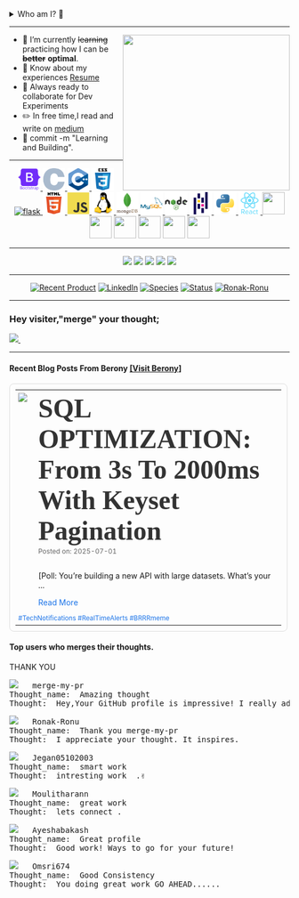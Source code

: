 <details>
  <summary>Who am I? 🤔</summary>
  
  <pre>
     <img src="https://i.giphy.com/media/v1.Y2lkPTc5MGI3NjExMng5a2w4dzhqajlqZzJ5cWFqY2xqc3M2eW16MGo4dWFvaHZ3a3RibCZlcD12MV9pbnRlcm5hbF9naWZfYnlfaWQmY3Q9Zw/1I6HRxR7pQojS/giphy.gif" align="right" width="220" height="120" />
Hey! I'm Ronak Suthar 👾, trying to figure out the reason behind what I'm doing.  </pre>

</details>


---

</p>
<a href="https://ronak-ronu.github.io/Terminal_Demo/" target="_blank">

<img align="right" width="300" height="280" src="https://github.com/Ronak-Ronu/Ronak-Ronu/assets/112187817/1172a43d-9b19-4445-9b02-775d1851dfa7">
</a>

- 🌱 I’m currently <del>learning</del> practicing how I can be <del>**better**</del> **optimal**. 
- 📄 Know about my experiences [Resume](https://docs.google.com/document/d/1AJbow29pZz3Qj8oJ2kvDrMwl_YuJHucRL-Q-meL2h5k/edit?usp=sharing)
- 🚀 Always ready to collaborate for Dev Experiments
- ✏️  In free time,I read and write on [medium](https://medium.com/@ronakronu02)
- 🛝 commit -m "Learning and Building".


---

<div align="center">

<p > <a href="https://getbootstrap.com" target="_blank" rel="noreferrer"> <img src="https://raw.githubusercontent.com/devicons/devicon/master/icons/bootstrap/bootstrap-plain-wordmark.svg" alt="bootstrap" width="40" height="40"/> </a> <a href="https://www.cprogramming.com/" target="_blank" rel="noreferrer"> <img src="https://raw.githubusercontent.com/devicons/devicon/master/icons/c/c-original.svg" alt="c" width="40" height="40"/> </a> <a href="https://www.w3schools.com/cpp/" target="_blank" rel="noreferrer"> <img src="https://raw.githubusercontent.com/devicons/devicon/master/icons/cplusplus/cplusplus-original.svg" alt="cplusplus" width="40" height="40"/> </a> <a href="https://www.w3schools.com/css/" target="_blank" rel="noreferrer"> <img src="https://raw.githubusercontent.com/devicons/devicon/master/icons/css3/css3-original-wordmark.svg" alt="css3" width="40" height="40"/> </a> <a href="https://flask.palletsprojects.com/" target="_blank" rel="noreferrer"> <img src="https://flask.palletsprojects.com/en/stable/_images/flask-horizontal.png" alt="flask" width="100" height="40"/> </a>
  <a href="https://www.w3.org/html/" target="_blank" rel="noreferrer"> <img src="https://raw.githubusercontent.com/devicons/devicon/master/icons/html5/html5-original-wordmark.svg" alt="html5" width="40" height="40"/> </a> <a href="https://developer.mozilla.org/en-US/docs/Web/JavaScript" target="_blank" rel="noreferrer"> <img src="https://raw.githubusercontent.com/devicons/devicon/master/icons/javascript/javascript-original.svg" alt="javascript" width="40" height="40"/> </a> <a href="https://www.linux.org/" target="_blank" rel="noreferrer"> <img src="https://raw.githubusercontent.com/devicons/devicon/master/icons/linux/linux-original.svg" alt="linux" width="40" height="40"/> </a> <a href="https://www.mongodb.com/" target="_blank" rel="noreferrer"> <img src="https://raw.githubusercontent.com/devicons/devicon/master/icons/mongodb/mongodb-original-wordmark.svg" alt="mongodb" width="40" height="40"/> </a> <a href="https://www.mysql.com/" target="_blank" rel="noreferrer"> <img src="https://raw.githubusercontent.com/devicons/devicon/master/icons/mysql/mysql-original-wordmark.svg" alt="mysql" width="40" height="40"/> </a> <a href="https://nodejs.org" target="_blank" rel="noreferrer"> <img src="https://raw.githubusercontent.com/devicons/devicon/master/icons/nodejs/nodejs-original-wordmark.svg" alt="nodejs" width="40" height="40"/> </a> <a href="https://pandas.pydata.org/" target="_blank" rel="noreferrer"> <img src="https://raw.githubusercontent.com/devicons/devicon/2ae2a900d2f041da66e950e4d48052658d850630/icons/pandas/pandas-original.svg" alt="pandas" width="40" height="40"/> </a> <a href="https://www.python.org" target="_blank" rel="noreferrer"> <img src="https://raw.githubusercontent.com/devicons/devicon/master/icons/python/python-original.svg" alt="python" width="40" height="40"/> </a> <a href="https://reactjs.org/" target="_blank" rel="noreferrer"> <img src="https://raw.githubusercontent.com/devicons/devicon/master/icons/react/react-original-wordmark.svg" alt="react" width="40" height="40"/> </a> 
  <img src="https://cdn.jsdelivr.net/gh/devicons/devicon@latest/icons/ruby/ruby-original.svg" width="40" height="40"  />

  <img src="https://cdn.jsdelivr.net/gh/devicons/devicon@latest/icons/tailwindcss/tailwindcss-original.svg" width="40" height="40" />

<img src="https://cdn.jsdelivr.net/gh/devicons/devicon@latest/icons/angularjs/angularjs-original.svg"  width="40" height="40" />
  <img src="https://cdn.jsdelivr.net/gh/devicons/devicon@latest/icons/appwrite/appwrite-original.svg"  width="40" height="40" />
  <img src="https://cdn.jsdelivr.net/gh/devicons/devicon@latest/icons/docker/docker-original.svg" width="40" height="40"/>
  <img src="https://cdn.jsdelivr.net/gh/devicons/devicon@latest/icons/java/java-original.svg" width="40" height="40"/>



</p>

</div>

---

<div align="center">
  
<img src="https://github-profile-summary-cards.vercel.app/api/cards/profile-details?username=Ronak-Ronu&theme=aura">
  <img src="https://github-profile-summary-cards.vercel.app/api/cards/repos-per-language?username=Ronak-Ronu&theme=aura">
  <img src="https://github-profile-summary-cards.vercel.app/api/cards/most-commit-language?username=Ronak-Ronu&theme=aura">
  <img src="https://github-profile-summary-cards.vercel.app/api/cards/stats?username=Ronak-Ronu&theme=aura">
  <img src="https://github-profile-summary-cards.vercel.app/api/cards/productive-time?username=Ronak-Ronu&theme=aura">

---

[![Recent Product](https://img.shields.io/badge/Recent-Product-black?style=flat-square)](https://berony.web.app/)
[![LinkedIn](https://img.shields.io/badge/LinkedIn-RonakSuthar-informational?style=flat-square&logo=linkedin&logoColor=white)](https://www.linkedin.com/in/ronaksutharb/)
[![Species](https://img.shields.io/badge/Species-Homo_sapiens-success?style=flat-square&logo=mailchimp&logoColor=white)](https://en.wikipedia.org/wiki/Homo_sapiens)
[![Status](https://img.shields.io/badge/Status-Stable-success?style=flat-square&logo=gravatar&logoColor=white)](https://en.wikipedia.org/wiki/Life)
<a href="https://github.com/Ronak-Ronu" target="_blank"><img alt="Ronak-Ronu" src="https://badges.pufler.dev/visits/Ronak-Ronu/Ronak-Ronu?logo=GitHub&label=visits&color=success&logoColor=white&style=flat-square"/></a>
</div>

---

### Hey visiter,"merge" your thought;

<a href="https://github.com/Ronak-Ronu/Ronak-Ronu/issues/new?body=%22Enter%20you%20thought%20here%22&title=%22Name%20your%20thought%22">
<img src="https://res.cloudinary.com/beronyimages/image/upload/v1726397601/rd3qemyjycrjtusktqet.png"/>
</a>&nbsp;&nbsp;&nbsp;&nbsp;&nbsp;

---

#### Recent Blog Posts From Berony <a href="https://berony.web.app" target="_blank">[Visit Berony]</a>

<table style="border: 1px solid #ddd; border-radius: 8px; padding: 10px; margin: 10px 0; max-width: 500px; border-collapse: collapse;">
  <tr>
    <td style="vertical-align: top; padding: 5px;">
      <img src="https://res.cloudinary.com/beronyimages/image/upload/VBlogData/jjhuqpvse1odquxhtipu" width="200" style="margin-right: 10px;">
    </td>
    <td style="vertical-align: top; padding: 5px;">
<strong style="font-size: 14px; color: #333;"><span style="font-family: BluePrinted"><font size="7">SQL OPTIMIZATION: From 3s To 2000ms With Keyset Pagination</font></span></strong><br>
<small style="color: #666; font-size: 12px;">Posted on: 2025-07-01</small><br>
<p style="font-size: 14px; color: #444; margin: 8px 0; line-height: 1.5;"><pre class="code-block"><div class="code-line"></div></pre><div><div class="poll-placeholder" data-poll-id="68644905e1f9fe9ac19c0b99">[Poll: You’re building a new API with large datasets. What’s your ...</p>
<a href="https://berony.web.app/reading/68644925e1f9fe9ac19c0ba7" target="_blank" style="color: #1a73e8; text-decoration: none; font-size: 14px;">Read More</a>    </td>
  </tr>
  <tr>
    <td colspan="2" style="padding: 5px;">
      <small style="color: #1a73e8;">#TechNotifications #RealTimeAlerts #BRRRmeme</small>
    </td>
  </tr>
</table>


#### Top users who merges their thoughts.
<!-- <pre>
<div style="display: flex; align-items: center; justify-content: space-between;">
  <img src="https://raw.githubusercontent.com/devicons/devicon/master/icons/react/react-original-wordmark.svg" width="40" style="margin-right: 10px;"> 
  <p style="margin: 0;">This is username</p>
  <p style="margin: 0;">This is comment</p>
</div>
</pre> -->

THANK YOU



<pre><img src=https://avatars.githubusercontent.com/u/158744215?v=4 width="30">&nbsp;&nbsp;&nbsp;merge-my-pr<br/>Thought_name: &nbsp;Amazing thought<br/>Thought: &nbsp;Hey,Your GitHub profile is impressive! I really admire the breadth and depth of your projects. Keep up the great work</pre>

<pre><img src=https://avatars.githubusercontent.com/u/112187817?v=4 width="30">&nbsp;&nbsp;&nbsp;Ronak-Ronu<br/>Thought_name: &nbsp;Thank you merge-my-pr<br/>Thought: &nbsp;I appreciate your thought. It inspires.</pre>


<pre><img src=https://avatars.githubusercontent.com/u/155941655?v=4 width="30">&nbsp;&nbsp;&nbsp;Jegan05102003<br/>Thought_name: &nbsp;smart work<br/>Thought: &nbsp;intresting work  .✌️</pre>

<pre><img src=https://avatars.githubusercontent.com/u/117554286?v=4 width="30">&nbsp;&nbsp;&nbsp;Moulitharann<br/>Thought_name: &nbsp;great work<br/>Thought: &nbsp;lets connect .</pre>

<pre><img src=https://avatars.githubusercontent.com/u/173592287?v=4 width="30">&nbsp;&nbsp;&nbsp;Ayeshabakash<br/>Thought_name: &nbsp;Great profile<br/>Thought: &nbsp;Good work! Ways to go for your future!</pre>

<pre><img src=https://avatars.githubusercontent.com/u/114668208?v=4 width="30">&nbsp;&nbsp;&nbsp;Omsri674<br/>Thought_name: &nbsp;Good Consistency<br/>Thought: &nbsp;You doing great work GO AHEAD......</pre>
